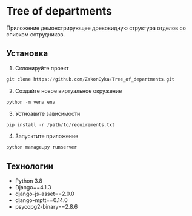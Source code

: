 # Tree of departments
Приложение демонстрирующее древовидную структура отделов со списком сотрудников. 
## Установка
1. Склонируйте проект
```Python
git clone https://github.com/ZakonGyka/Tree_of_departments.git
```
2. Создайте новое виртуальное окружение
```Python
python -m venv env
```
3. Устноавите зависимости
```Python
pip install -r /path/to/requirements.txt
```
4. Запусктите приложение
```Python
python manage.py runserver
```
## Технологии
- Python 3.8
- Django==4.1.3
- django-js-asset==2.0.0
- django-mptt==0.14.0 
- psycopg2-binary==2.8.6


